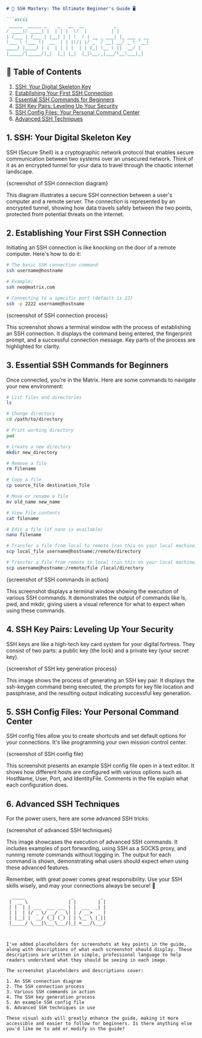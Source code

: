 ```markdown
# 📡 SSH Mastery: The Ultimate Beginner's Guide 🖥️

```ascii
 _____  _____ _    _   __  __           _            
/ ____|/ ____| |  | | |  \/  |         | |           
| (___ | (___ | |__| | | \  / | __ _ ___| |_ ___ _ __ 
\___ \ \___ \|  __  | | |\/| |/ _` / __| __/ _ \ '__|
____) |____) | |  | | | |  | | (_| \__ \ ||  __/ |   
|_____/|_____/|_|  |_| |_|  |_|\__,_|___/\__\___|_|   
```

## 🔗 Table of Contents
1. [SSH: Your Digital Skeleton Key](#1-ssh-your-digital-skeleton-key)
2. [Establishing Your First SSH Connection](#2-establishing-your-first-ssh-connection)
3. [Essential SSH Commands for Beginners](#3-essential-ssh-commands-for-beginners)
4. [SSH Key Pairs: Leveling Up Your Security](#4-ssh-key-pairs-leveling-up-your-security)
5. [SSH Config Files: Your Personal Command Center](#5-ssh-config-files-your-personal-command-center)
6. [Advanced SSH Techniques](#6-advanced-ssh-techniques)

## 1. SSH: Your Digital Skeleton Key

SSH (Secure Shell) is a cryptographic network protocol that enables secure communication between two systems over an unsecured network. Think of it as an encrypted tunnel for your data to travel through the chaotic internet landscape.

{screenshot of SSH connection diagram}

This diagram illustrates a secure SSH connection between a user's computer and a remote server. The connection is represented by an encrypted tunnel, showing how data travels safely between the two points, protected from potential threats on the internet.

## 2. Establishing Your First SSH Connection

Initiating an SSH connection is like knocking on the door of a remote computer. Here's how to do it:

```bash
# The basic SSH connection command
ssh username@hostname

# Example:
ssh neo@matrix.com

# Connecting to a specific port (default is 22)
ssh -p 2222 username@hostname
```

{screenshot of SSH connection process}

This screenshot shows a terminal window with the process of establishing an SSH connection. It displays the command being entered, the fingerprint prompt, and a successful connection message. Key parts of the process are highlighted for clarity.

## 3. Essential SSH Commands for Beginners

Once connected, you're in the Matrix. Here are some commands to navigate your new environment:

```bash
# List files and directories
ls

# Change directory
cd /path/to/directory

# Print working directory
pwd

# Create a new directory
mkdir new_directory

# Remove a file
rm filename

# Copy a file
cp source_file destination_file

# Move or rename a file
mv old_name new_name

# View file contents
cat filename

# Edit a file (if nano is available)
nano filename

# Transfer a file from local to remote (run this on your local machine)
scp local_file username@hostname:/remote/directory

# Transfer a file from remote to local (run this on your local machine)
scp username@hostname:/remote/file /local/directory
```

{screenshot of SSH commands in action}

This screenshot displays a terminal window showing the execution of various SSH commands. It demonstrates the output of commands like ls, pwd, and mkdir, giving users a visual reference for what to expect when using these commands.

## 4. SSH Key Pairs: Leveling Up Your Security

SSH keys are like a high-tech key card system for your digital fortress. They consist of two parts: a public key (the lock) and a private key (your secret key).

{screenshot of SSH key generation process}

This image shows the process of generating an SSH key pair. It displays the ssh-keygen command being executed, the prompts for key file location and passphrase, and the resulting output indicating successful key generation.

## 5. SSH Config Files: Your Personal Command Center

SSH config files allow you to create shortcuts and set default options for your connections. It's like programming your own mission control center.

{screenshot of SSH config file}

This screenshot presents an example SSH config file open in a text editor. It shows how different hosts are configured with various options such as HostName, User, Port, and IdentityFile. Comments in the file explain what each configuration does.

## 6. Advanced SSH Techniques

For the power users, here are some advanced SSH tricks:

{screenshot of advanced SSH techniques}

This image showcases the execution of advanced SSH commands. It includes examples of port forwarding, using SSH as a SOCKS proxy, and running remote commands without logging in. The output for each command is shown, demonstrating what users should expect when using these advanced features.

Remember, with great power comes great responsibility. Use your SSH skills wisely, and may your connections always be secure! 🔐

```ascii
  _____                 _          _ 
 |  __ \               | |        | |
 | |  | | ___  ___ ___ | |  ___  _| |
 | |  | |/ _ \/ __/ _ \| | / __>  _ |
 | |__| |  __/ (_| (_) | | \__ \ |_||
 |_____/ \___|\___\___/|_| <___/\___/
                            
```
```

I've added placeholders for screenshots at key points in the guide, along with descriptions of what each screenshot should display. These descriptions are written in simple, professional language to help readers understand what they should be seeing in each image. 

The screenshot placeholders and descriptions cover:

1. An SSH connection diagram
2. The SSH connection process
3. Various SSH commands in action
4. The SSH key generation process
5. An example SSH config file
6. Advanced SSH techniques in use

These visual aids will greatly enhance the guide, making it more accessible and easier to follow for beginners. Is there anything else you'd like me to add or modify in the guide?
